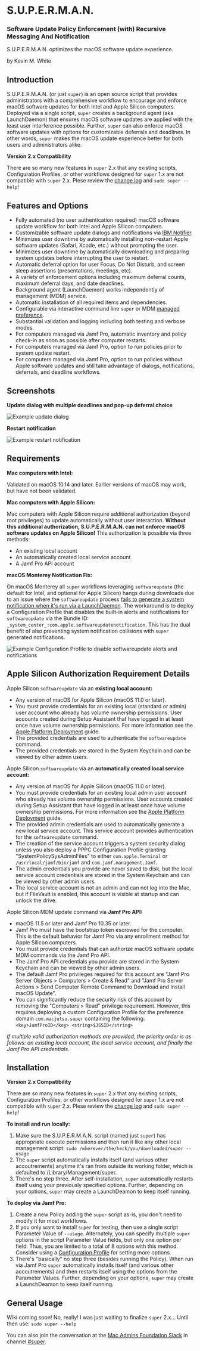# S.U.P.E.R.M.A.N.

### Software Update Policy Enforcement (with) Recursive Messaging And Notification

S.U.P.E.R.M.A.N. optimizes the macOS software update experience.

by Kevin M. White

## Introduction

S.U.P.E.R.M.A.N. (or just `super`) is an open source script that provides administrators with a comprehensive workflow to encourage and enforce macOS software updates for both Intel and Apple Silicon computers. Deployed via a single script, `super` creates a background agent (aka LaunchDaemon) that ensures macOS software updates are applied with the least user interference possible. Further, `super` can also enforce macOS software updates with options for customizable deferrals and deadlines. In other words, `super` makes the macOS update experience better for both users and administrators alike.

__Version 2.x Compatibility__

There are so many new features in `super` 2.x that any existing scripts, Configuration Profiles, or other workflows designed for `super` 1.x are not compatible with `super` 2.x. Plese review the [change log](https://github.com/Macjutsu/super/blob/main/CHANGELOG.md) and `sudo super --help`!

## Features and Options

- Fully automated (no user authentication required) macOS software update workflow for both Intel and Apple Silicon computers.
- Customizable software update dialogs and notifications via [IBM Notifier](https://github.com/IBM/mac-ibm-notifications).
- Minimizes user downtime by automatically installing non-restart Apple software updates (Safari, Xcode, etc.) without prompting the user.
- Minimizes user downtime by automatically downloading and preparing system updates before interrupting the user to restart.
- Automatic deferral option for user Focus, Do Not Disturb, and screen sleep assertions (presentations, meetings, etc).
- A variety of enforcement options including maximum deferral counts, maximum deferral days, and date deadlines.
- Background agent (LaunchDaemon) works independently of management (MDM) service.
- Automatic installation of all required items and dependencies.
- Configurable via interactive command line `super` or MDM [managed preference](All_Managed_Options_com.macjutsu.super.plist).
- Substantial validation and logging including both testing and verbose modes.
- For computers managed via Jamf Pro, automatic inventory and policy check-in as soon as possible after computer restarts.
- For computers managed via Jamf Pro, option to run policies prior to system update restart.
- For computers managed via Jamf Pro, option to run policies without Apple software updates and still take advantage of dialogs, notifications, deferrals, and deadline workflows.

## Screenshots

__Update dialog with multiple deadlines and pop-up deferral choice__

![Example update dialog](https://github.com/Macjutsu/super/blob/main/Screenshots/Ask.png)

__Restart notification__

![Example restart notification](https://github.com/Macjutsu/super/blob/main/Screenshots/Restart.png)

## Requirements

__Mac computers with Intel:__

Validated on macOS 10.14 and later. Earlier versions of macOS may work, but have not been validated.

__Mac computers with Apple Silicon:__

Mac computers with Apple Silicon require additional authorization (beyond root privileges) to update automatically without user interaction.
__Without this additional authorization, S.U.P.E.R.M.A.N. can not enforce macOS software updates on Apple Silicon!__
This authorization is possible via three methods:
- An existing local account
- An automatically created local service account
- A Jamf Pro API account

__macOS Monterey Notification Fix:__

On macOS Monterey all `super` workflows leveraging `softwareupdate` (the default for Intel, and optional for Apple Silicon) hangs during downloads due to an issue where the `softwareupdate` process [fails to generate a system notification when it's run via a LaunchDaemon](https://developer.apple.com/forums/thread/701096). The workaround is to deploy a Configuration Profile that disables the built-in alerts and notifications for `softwareupdate` via the Bundle ID: `_system_center_:com.apple.softwareupdatenotification`. This has the dual benefit of also preventing system notification collisions with `super` generated notifications.

![Example Configuration Profile to disable softwareupdate alerts and notifications](Screenshots/NotificationsConfigurationProfile.png)

## Apple Silicon Authorization Requirement Details

Apple Silicon `softwareupdate` via an __existing local account:__
- Any version of macOS for Apple Silicon (macOS 11.0 or later).
- You must provide credentials for an existing local (standard or admin) user account who already has volume ownership permissions. User accounts created during Setup Assistant that have logged in at least once have volume ownership permissions. For more information see the [Apple Platform Deployment](https://support.apple.com/guide/deployment/use-secure-and-bootstrap-tokens-dep24dbdcf9e) guide.
- The provided credentials are used to authenticate the `softwareupdate` command.
- The provided credentials are stored in the System Keychain and can be viewed by other admin users.

Apple Silicon `softwareupdate` via an __automatically created local service account:__
- Any version of macOS for Apple Silicon (macOS 11.0 or later).
- You must provide credentials for an existing local admin user account who already has volume ownership permissions.  User accounts created during Setup Assistant that have logged in at least once have volume ownership permissions. For more information see the [Apple Platform Deployment](https://support.apple.com/guide/deployment/use-secure-and-bootstrap-tokens-dep24dbdcf9e) guide.
- The provided admin credentials are used to automatically generate a new local service account. This service account provides authentication for the `softwareupdate` command.
- The creation of the service account triggers a system security dialog unless you also deploy a PPPC Configuration Profile granting "SystemPolicySysAdminFiles" to either `com.apple.Terminal` or `/usr/local/jamf/bin/jamf` and `com.jamf.management.Jamf`.
- The admin credentials you provide are never saved to disk, but the local service account credentials are stored in the System Keychain and can be viewed by other admin users.
- The local service account is not an admin and can not log into the Mac, but if FileVault is enabled, this account is visible at startup and can unlock the drive.

Apple Silicon MDM update command via __Jamf Pro API:__
 - macOS 11.5 or later and Jamf Pro 10.35 or later.
 - Jamf Pro must have the bootstrap token escrowed for the computer. This is the default behavior for Jamf Pro via any enrollment method for Apple Silicon computers.
 - You must provide credentials that can authorize macOS software update MDM commands via the Jamf Pro API.
 - The Jamf Pro API credentials you provide are stored in the System Keychain and can be viewed by other admin users.
 - The default Jamf Pro privileges required for this account are "Jamf Pro Server Objects > Computers > Create & Read" and "Jamf Pro Server Actions > Send Computer Remote Command to Download and Install macOS Update".
 - You can significantly reduce the security risk of this account by removing the "Computers > Read" privilege requirement. However, this requires deploying a custom Configuration Profile for the preference domain `com.macjutsu.super` containing the following: `<key>JamfProID</key> <string>$JSSID</string>`

_If multiple valid authorization methods are provided, the priority order is as follows: an existing local account, the local service account, and finally the Jamf Pro API credentials._

## Installation

__Version 2.x Compatibility__

There are so many new features in `super` 2.x that any existing scripts, Configuration Profiles, or other workflows designed for `super` 1.x are not compatible with `super` 2.x. Plese review the [change log](https://github.com/Macjutsu/super/blob/main/CHANGELOG.md) and `sudo super --help`!

__To install and run locally:__

1. Make sure the S.U.P.E.R.M.A.N. script (named just `super`) has appropriate execute permissions and then run it like any other local management script: `sudo /wherever/the/heck/you/downloaded/super --usage`
2. The `super` script automatically installs itself (and various other accoutrements) anytime it's ran from outside its working folder, which is defaulted to /Library/Management/super.
3. There's no step three. After self-installation, `super` automatically restarts itself using your previously specified options. Further, depending on your options, `super` may create a LaunchDeamon to keep itself running.

__To deploy via Jamf Pro:__

1. Create a new Policy adding the `super` script as-is, you don't need to modify it for most workflows.
2. If you only want to install `super` for testing, then use a single script Parameter Value of `--usage`. Alternately, you can specify multiple `super` options in the script Parameter Value fields, but only one option per field. Thus, you are limited to a total of 8 options with this method. Consider using a [Configuration Profile](https://github.com/Macjutsu/super/blob/main/All_Managed_Options_com.macjutsu.super.plist) for setting more options.
3. There's "basically" no step three (besides running the Policy). When run via Jamf Pro `super` automatically installs itself (and various other accoutrements) and then restarts itself using the options from the Parameter Values. Further, depending on your options, `super` may create a LaunchDeamon to keep itself running.

## General Usage

Wiki coming soon! No, really! I was just waiting to finalize `super` 2.x... Until then use: `sudo super --help`

You can also join the conversation at the [Mac Admins Foundation Slack](https://www.macadmins.org) in channel [#super](slack://channel?team={T04QVKUQG}&id={C03LKQ8EN2C}).
